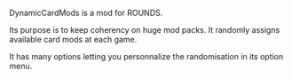 DynamicCardMods is a mod for ROUNDS.

Its purpose is to keep coherency on huge mod packs.
It randomly assigns available card mods at each game.

It has many options letting you personnalize the randomisation in its option menu.
